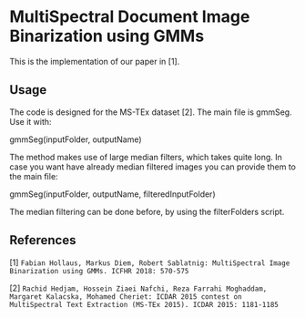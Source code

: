# MultiSpectral Document Image Binarization using GMMs
This is the implementation of our paper in [1].


## Usage
The code is designed for the MS-TEx dataset [2]. The main file is gmmSeg.
Use it with: 

gmmSeg(inputFolder, outputName)

The method makes use of large median filters, which takes quite long. In case you want have already median filtered images you can provide them to the main file:

gmmSeg(inputFolder, outputName, filteredInputFolder)

The median filtering can be done before, by using the filterFolders script.

## References
[1] ``Fabian Hollaus, Markus Diem, Robert Sablatnig: MultiSpectral Image Binarization using GMMs. ICFHR 2018: 570-575``

[2] ``Rachid Hedjam, Hossein Ziaei Nafchi, Reza Farrahi Moghaddam, Margaret Kalacska, Mohamed Cheriet: ICDAR 2015 contest on MultiSpectral Text Extraction (MS-TEx 2015). ICDAR 2015: 1181-1185 ``
